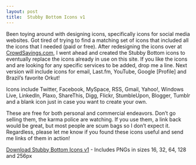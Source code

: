 ```yaml
---
layout: post
title:  Stubby Bottom Icons v1
---
```


Been toying around with designing icons, specifically icons for social media websites. Got tired of trying to find a matching set of icons that included all the icons that I needed (paid or free). After redesigning the icons over at [CrowdSavings.com](http://www.crowdsavings.com/), I went ahead and created the Stubby Bottom icons to eventually replace the icons already in use on this site. If you like the icons and are looking for any specific services to be added, drop me a line. Next version will include icons for email, Last.fm, YouTube, Google [Profile] and Brazil’s favorite Orkut!

Icons include Twitter, Facebook, MySpace, RSS, Gmail, Yahoo!, Windows Live, LinkedIn, Plaxo, ShareThis, Digg, Flickr, StumbleUpon, Blogger, Tumblr and a blank icon just in case you want to create your own.

These are free for both personal and commercial endeavors. Don’t go selling them, the karma police are watching. If you use them, a link back would be great, but most people are scum bags so I don’t expect it. Regardless, please let me know if you found these icons useful and send me links of them in action!

[Download Stubby Bottom Icons v1](http://www.deviantart.com/download/200797371/stubby_botton_icons_v1_by_joshtronic-d3bjs8r.zip) - Includes PNGs in sizes 16, 32, 64, 128 and 256px
